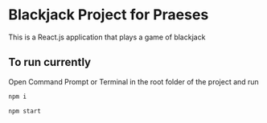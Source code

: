 # Blackjack Project for Praeses

This is a React.js application that plays a game of blackjack

## To run currently

Open Command Prompt or Terminal in the root folder of the project and run

```bash
npm i

npm start
```
